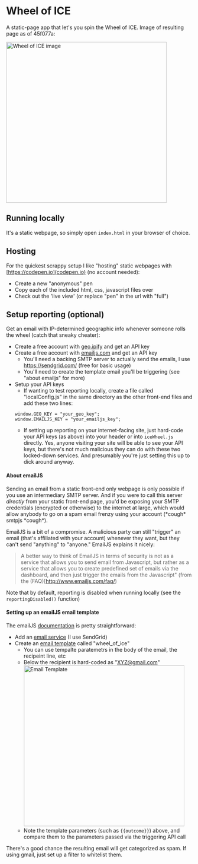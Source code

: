 # Wheel of ICE
A static-page app that let's you spin the Wheel of ICE. Image of resulting page as of 45f077a:

<img src="https://i.ibb.co/D5XqZzM/wheel-img.jpg" alt="Wheel of ICE image" width="434"/>


## Running locally
It's a static webpage, so simply open `index.html` in your browser of choice.

## Hosting
For the quickest scrappy setup I like "hosting" static webpages with [https://codepen.io](codepen.io) (no account needed):
- Create a new "anonymous" pen
- Copy each of the included html, css, javascript files over
- Check out the 'live view' (or replace "pen" in the url with "full")

## Setup reporting (optional)
Get an email with IP-determined geographic info whenever someone rolls the wheel (catch that sneaky cheater):
- Create a free account with [geo.ipify](https://geo.ipify.org) and get an API key
- Create a free account with [emailjs.com](https://www.emailjs.com) and get an API key
    - You'll need a backing SMTP server to actually send the emails, I use https://sendgrid.com/ (free for basic usage)
    - You'll need to create the template email you'll be triggering (see "about emailjs" for more)
- Setup your API keys
    - If wanting to test reporting locally, create a file called "localConfig.js" in the same directory as the other front-end files and add these two lines:
    ```
    window.GEO_KEY = "your_geo_key";
    window.EMAILJS_KEY = "your_emailjs_key";
    ```
    - If setting up reporting on your internet-facing site, just hard-code your API keys (as above) into your header or into `iceWheel.js` directly. Yes, anyone visiting your site will be able to see your API keys, but there's not much malicious they can do with these two locked-down services. And presumably you're just setting this up to dick around anyway.

#### About emailJS
Sending an email from a static front-end only webpage is only possible if you use an intermediary SMTP server. And if you were to call this server _directly_ from your static front-end page, you'd be exposing your SMTP credentials (encrypted or otherwise) to the internet at large, which would allow anybody to go on a spam email frenzy using your account (\*cough\* smtpjs \*cough\*).

EmailJS is a bit of a compromise. A malicious party can still "trigger" an email (that's affiliated with your account) whenever they want, but they can't send "anything" to "anyone." EmailJS explains it nicely:

> A better way to think of EmailJS in terms of security is not as a service that allows you to send email from Javascript, but rather as a service that allows you to create predefined set of emails via the dashboard, and then just trigger the emails from the Javascript" (from the (FAQ)[http://www.emailjs.com/faq/)

Note that by default, reporting is disabled when running locally (see the `reportingDisabled()` function)

#### Setting up an emailJS email template
The emailJS [documentation](https://www.emailjs.com/docs) is pretty straightforward:
- Add an [email service](https://www.emailjs.com/docs/tutorial/adding-email-service) (I use SendGrid)
- Create an [email template](https://www.emailjs.com/docs/tutorial/creating-email-template) called "wheel\_of\_ice"
    - You can use tempalte paratemetrs in the body of the email, the recipeint line, etc
    - Below the recipient is hard-coded as "XYZ@gmail.com"
      <img src="https://i.ibb.co/nkCyVXy/emailjs-wheel.jpg" alt="Email Template" width="434"/>
    - Note the template parameters (such as `{{outcome}}`) above, and compare them to the parameters passed via the triggering API call

There's a good chance the resulting email will get categorized as spam. If using gmail, just set up a filter to whitelist them.
